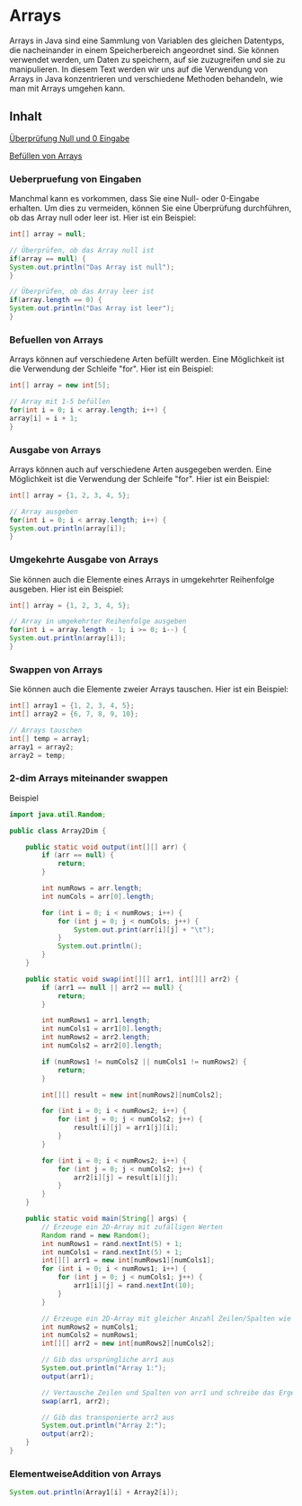 # Arrays

Arrays in Java sind eine Sammlung von Variablen des gleichen Datentyps,
die nacheinander in einem Speicherbereich angeordnet sind. Sie können verwendet
werden, um Daten zu speichern, auf sie zuzugreifen und sie zu manipulieren.
In diesem Text werden wir uns auf die Verwendung von Arrays in Java konzentrieren
und verschiedene Methoden behandeln, wie man mit Arrays umgehen kann.

## Inhalt

[Überprüfung Null und 0 Eingabe](#ueberpruefung-von-eingaben)

[Befüllen von Arrays](#befuellen-von-arrays)

[](#ausgabe-von-arrays)


### Ueberpruefung von Eingaben

Manchmal kann es vorkommen, dass Sie eine Null- oder 0-Eingabe erhalten.
Um dies zu vermeiden, können Sie eine Überprüfung durchführen, ob das Array null
oder leer ist. Hier ist ein Beispiel:

```java
int[] array = null;

// Überprüfen, ob das Array null ist
if(array == null) {
System.out.println("Das Array ist null");
}

// Überprüfen, ob das Array leer ist
if(array.length == 0) {
System.out.println("Das Array ist leer");
}
```

### Befuellen von Arrays

Arrays können auf verschiedene Arten befüllt werden.
Eine Möglichkeit ist die Verwendung der Schleife "for". Hier ist ein Beispiel:

```java
int[] array = new int[5];

// Array mit 1-5 befüllen
for(int i = 0; i < array.length; i++) {
array[i] = i + 1;
}
```

### Ausgabe von Arrays

Arrays können auch auf verschiedene Arten ausgegeben werden.
Eine Möglichkeit ist die Verwendung der Schleife "for". Hier ist ein Beispiel:

```java
int[] array = {1, 2, 3, 4, 5};

// Array ausgeben
for(int i = 0; i < array.length; i++) {
System.out.println(array[i]);
}
```

### Umgekehrte Ausgabe von Arrays

Sie können auch die Elemente eines Arrays in umgekehrter Reihenfolge ausgeben.
Hier ist ein Beispiel:

```java
int[] array = {1, 2, 3, 4, 5};

// Array in umgekehrter Reihenfolge ausgeben
for(int i = array.length - 1; i >= 0; i--) {
System.out.println(array[i]);
}
```

### Swappen von Arrays

Sie können auch die Elemente zweier Arrays tauschen. Hier ist ein Beispiel:

```java
int[] array1 = {1, 2, 3, 4, 5};
int[] array2 = {6, 7, 8, 9, 10};

// Arrays tauschen
int[] temp = array1;
array1 = array2;
array2 = temp;
````

### 2-dim Arrays miteinander swappen

Beispiel 

```java
import java.util.Random;

public class Array2Dim {

    public static void output(int[][] arr) {
        if (arr == null) {
            return;
        }

        int numRows = arr.length;
        int numCols = arr[0].length;

        for (int i = 0; i < numRows; i++) {
            for (int j = 0; j < numCols; j++) {
                System.out.print(arr[i][j] + "\t");
            }
            System.out.println();
        }
    }

    public static void swap(int[][] arr1, int[][] arr2) {
        if (arr1 == null || arr2 == null) {
            return;
        }

        int numRows1 = arr1.length;
        int numCols1 = arr1[0].length;
        int numRows2 = arr2.length;
        int numCols2 = arr2[0].length;

        if (numRows1 != numCols2 || numCols1 != numRows2) {
            return;
        }

        int[][] result = new int[numRows2][numCols2];

        for (int i = 0; i < numRows2; i++) {
            for (int j = 0; j < numCols2; j++) {
                result[i][j] = arr1[j][i];
            }
        }

        for (int i = 0; i < numRows2; i++) {
            for (int j = 0; j < numCols2; j++) {
                arr2[i][j] = result[i][j];
            }
        }
    }

    public static void main(String[] args) {
        // Erzeuge ein 2D-Array mit zufälligen Werten
        Random rand = new Random();
        int numRows1 = rand.nextInt(5) + 1;
        int numCols1 = rand.nextInt(5) + 1;
        int[][] arr1 = new int[numRows1][numCols1];
        for (int i = 0; i < numRows1; i++) {
            for (int j = 0; j < numCols1; j++) {
                arr1[i][j] = rand.nextInt(10);
            }
        }

        // Erzeuge ein 2D-Array mit gleicher Anzahl Zeilen/Spalten wie arr1
        int numRows2 = numCols1;
        int numCols2 = numRows1;
        int[][] arr2 = new int[numRows2][numCols2];

        // Gib das ursprüngliche arr1 aus
        System.out.println("Array 1:");
        output(arr1);

        // Vertausche Zeilen und Spalten von arr1 und schreibe das Ergebnis in arr2
        swap(arr1, arr2);

        // Gib das transponierte arr2 aus
        System.out.println("Array 2:");
        output(arr2);
    }
}
```

### ElementweiseAddition von Arrays

```java
System.out.println(Array1[i] + Array2[i]);
```